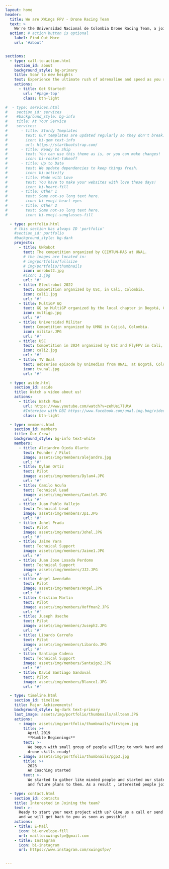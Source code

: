 ```yaml
---
layout: home
header:
  title: We are XWings FPV - Drone Racing Team
  text: >
    We're the Universidad Nacional de Colombia Drone Racing Team, a joint project by IEEE UN, CEIMTUN-RAS and AESS UN.
  action: # action button is optional
    label: Find Out More
    url: '#about'


sections:
  - type: call-to-action.html
    section_id: about
    background_style: bg-primary
    title: Soar to new heights
    text: Experience the ultimate rush of adrenaline and speed as you race through the skies with our FPV racing drones. We are a passionate team of students and researchers dedicated to competing at the highest level on tracks around the world.
    actions:
      - title: Get Started!
        url: '#page-top'
        class: btn-light

#  - type: services.html
#    section_id: services
#    #background_style: bg-info
#    title: At Your Service
#    services:
#      - title: Sturdy Templates
#        text: Our templates are updated regularly so they don't break.
#        icon: bi-gem text-info
#        url: https://startbootstrap.com/
#      - title: Ready to Ship
#        text: You can use this theme as is, or you can make changes!
#        icon: bi-rocket-takeoff
#      - title: Up to Date
#        text: We update dependencies to keep things fresh.
#        icon: bi-activity
#      - title: Made with Love
#        text: You have to make your websites with love these days!
#        icon: bi-heart-fill
#      - title: Other 1
#        text: Some not-so long text here.
#        icon: bi-emoji-heart-eyes
#      - title: Other 2
#        text: Some not-so long text here.
#        icon: bi-emoji-sunglasses-fill

  - type: portfolio.html
    # this section has always ID 'portfolio'
    #section_id: portfolio
    #background_style: bg-dark
    projects:
      - title: UNRobot
        text: The competition organized by CEIMTUN-RAS at UNAL.
        # the images are located in:
        # img/portfolio/fullsize
        # img/portfolio/thumbnails
        icon: unrobot2.jpg
        #icon: 1.jpg
        url: '#'
      - title: Electrobot 2022
        text: Competition organized by USC, in Cali, Colombia.
        icon: cali1.jpg
        url: '#'
      - title: MultiGP GQ
        text: GQ by MultiGP organized by the local chapter in Bogotá, Colombia.
        icon: multigp.jpg
        url: '#'
      - title: Universidad Militar
        text: Competition organized by UMNG in Cajicá, Colombia.
        icon: militar.JPG
        url: '#'   
      - title: USC
        text: Competition in 2024 organized by USC and FlyFPV in Cali, Colombia.
        icon: cali2.jpg
        url: '#'
      - title: TV Unal
        text: Webseries episode by Unimedios from UNAL, at Bogotá, Colombia.
        icon: tvunal.jpg
        url: '#'

  - type: aside.html
    section_id: aside
    title: Watch a video about us!
    actions:
      - title: Watch Now!
        url: https://www.youtube.com/watch?v=zehUei7lUtA
        #Interview with DBI https://www.facebook.com/unal.ing.bog/videos/noticiero-dbi/368042564736479/
        class: btn-light

  - type: members.html
    section_id: members    
    title: Our Crew!
    background_style: bg-info text-white
    members:
      - title: Alejandro Ojeda Olarte
        text: Founder / Pilot
        image: assets/img/members/alejandro.jpg
        url: '#'
      - title: Dylan Ortiz
        text: Pilot
        image: assets/img/members/Dylan4.JPG
        url: '#'    
      - title: Camilo Acuña
        text: Technical Lead
        image: assets/img/members/Camilo5.JPG
        url: '#'
      - title: Juan Pablo Vallejo
        text: Technical Lead
        image: assets/img/members/Jp1.JPG
        url: '#'
      - title: Johel Prada
        text: Pilot
        image: assets/img/members/Johel.JPG
        url: '#'
      - title: Jaime Yara
        text: Technical Support
        image: assets/img/members/Jaime1.JPG
        url: '#'
      - title: Juan Jose Losada Perdomo
        text: Technical Support
        image: assets/img/members/JJ2.JPG
        url: '#'
      - title: Angel Avendaño
        text: Pilot
        image: assets/img/members/Angel.JPG
        url: '#'
      - title: Cristian Martin
        text: Pilot
        image: assets/img/members/Hoffman2.JPG
        url: '#'
      - title: Juseph Useche
        text: Pilot
        image: assets/img/members/Juseph2.JPG
        url: '#'
      - title: Libardo Carreño
        text: Pilot
        image: assets/img/members/Libardo.JPG
        url: '#'
      - title: Santiago Cadena
        text: Technical Support
        image: assets/img/members/Santaigo2.JPG
        url: '#'
      - title: David Santiago Sandoval
        text: Pilot
        image: assets/img/members/Blanco1.JPG
        url: '#'

  - type: timeline.html
    section_id: timeline
    title: Major Achievements!
    background_style: bg-dark text-primary
    last_image: assets/img/portfolio/thumbnails/allteam.JPG
    actions:
      - image: assets/img/portfolio/thumbnails/firstgen.jpg
        title: >+
          April 2019
          **Humble Beginnings**
        text: >-
          We begun with small group of people willing to work hard and make our
          drone skills ready!
      - image: assets/img/portfolio/thumbnails/pgp3.jpg
        title: >+
          2023
          An Coaching started
        text: >-
          We started to gather like minded people and started our stategies
          and future plans to them. As a result , interested people joined us!

  - type: contact.html
    section_id: contacts
    title: Interested in Joining the team?
    text: >-
      Ready to start your next project with us? Give us a call or send us an email
      and we will get back to you as soon as possible!
    actions:
    - title: E-Mail
      icon: bi-envelope-fill
      url: mailto:xwingsfpv@gmail.com
    - title: Instagram
      icon: bi-instagram
      url: https://www.instagram.com/xwingsfpv/


---
```

